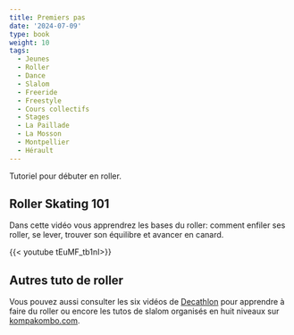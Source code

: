 ```yaml
---
title: Premiers pas
date: '2024-07-09'
type: book
weight: 10
tags:
  - Jeunes
  - Roller
  - Dance
  - Slalom
  - Freeride
  - Freestyle
  - Cours collectifs
  - Stages
  - La Paillade
  - La Mosson
  - Montpellier
  - Hérault
---
```


Tutoriel pour débuter en roller.

<!--more-->

## Roller Skating 101

Dans cette vidéo vous apprendrez les bases du roller: comment enfiler ses roller, se lever, trouver son équilibre et avancer en canard.

{{< youtube tEuMF_tb1nI>}}

## Autres tuto de roller

Vous pouvez aussi consulter les six vidéos de [Decathlon](https://conseilsport.decathlon.fr/apprendre-a-faire-du-roller-enfants-adultes) pour apprendre à faire du roller ou encore les tutos de slalom organisés en huit niveaux sur [kompakombo.com](https://www.kompakombo.com/niveau-1).